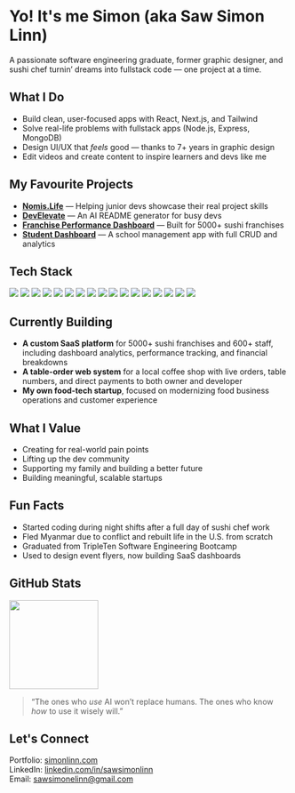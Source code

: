 # Yo! It's me Simon (aka Saw Simon Linn)

A passionate software engineering graduate, former graphic designer, and sushi chef turnin’ dreams into fullstack code — one project at a time.

## What I Do

- Build clean, user-focused apps with React, Next.js, and Tailwind
- Solve real-life problems with fullstack apps (Node.js, Express, MongoDB)
- Design UI/UX that _feels_ good — thanks to 7+ years in graphic design
- Edit videos and create content to inspire learners and devs like me

## My Favourite Projects

- [**Nomis.Life**](https://nomis.life) — Helping junior devs showcase their real project skills
- [**DevElevate**](https://develevate.pro) — An AI README generator for busy devs
- [**Franchise Performance Dashboard**](https://biz-boost-five.vercel.app/) — Built for 5000+ sushi franchises
- [**Student Dashboard**](https://github.com/SawSimonLinn/hopeschoolhub) — A school management app with full CRUD and analytics
<!-- - **CopyBoard** — Organize and copy your snippets fast -->

## Tech Stack

<p align="left">
<img src="https://img.shields.io/badge/React-20232A?style=for-the-badge&logo=react&logoColor=61DAFB" />
<img src="https://img.shields.io/badge/Next.js-000000?style=for-the-badge&logo=nextdotjs&logoColor=white" />
<img src="https://img.shields.io/badge/TypeScript-3178C6?style=for-the-badge&logo=typescript&logoColor=white" />
<img src="https://img.shields.io/badge/JavaScript-F7DF1E?style=for-the-badge&logo=javascript&logoColor=000" />
<img src="https://img.shields.io/badge/Tailwind-06B6D4?style=for-the-badge&logo=tailwindcss&logoColor=white" />
<img src="https://img.shields.io/badge/Node.js-339933?style=for-the-badge&logo=nodedotjs&logoColor=white" />
<img src="https://img.shields.io/badge/Express.js-000000?style=for-the-badge&logo=express&logoColor=white" />
<img src="https://img.shields.io/badge/MongoDB-47A248?style=for-the-badge&logo=mongodb&logoColor=white" />
<img src="https://img.shields.io/badge/Firebase-FFCA28?style=for-the-badge&logo=firebase&logoColor=black" />
<img src="https://img.shields.io/badge/Appwrite-F02E65?style=for-the-badge&logo=appwrite&logoColor=white" />
<img src="https://img.shields.io/badge/PostgreSQL-4169E1?style=for-the-badge&logo=postgresql&logoColor=white" />
<img src="https://img.shields.io/badge/REST%20API-00599C?style=for-the-badge&logo=api&logoColor=white" />
<img src="https://img.shields.io/badge/JWT-000000?style=for-the-badge&logo=jsonwebtokens&logoColor=white" />
<img src="https://img.shields.io/badge/Vercel-000?style=for-the-badge&logo=vercel&logoColor=white" />
<img src="https://img.shields.io/badge/GitHub%20Actions-2088FF?style=for-the-badge&logo=githubactions&logoColor=white" />
<img src="https://img.shields.io/badge/Postman-FF6C37?style=for-the-badge&logo=postman&logoColor=white" />
<img src="https://img.shields.io/badge/Figma-F24E1E?style=for-the-badge&logo=figma&logoColor=white" />
</p>

## Currently Building

- **A custom SaaS platform** for 5000+ sushi franchises and 600+ staff, including dashboard analytics, performance tracking, and financial breakdowns
- **A table-order web system** for a local coffee shop with live orders, table numbers, and direct payments to both owner and developer
- **My own food-tech startup**, focused on modernizing food business operations and customer experience

## What I Value

- Creating for real-world pain points
- Lifting up the dev community
- Supporting my family and building a better future
- Building meaningful, scalable startups

## Fun Facts

- Started coding during night shifts after a full day of sushi chef work
- Fled Myanmar due to conflict and rebuilt life in the U.S. from scratch
- Graduated from TripleTen Software Engineering Bootcamp
- Used to design event flyers, now building SaaS dashboards

## GitHub Stats

<p align="left">
  <img src="https://github-readme-stats.vercel.app/api/top-langs/?username=sawsimonlinn&layout=compact&theme=default" height="160" />
</p>

> “The ones who _use_ AI won’t replace humans. The ones who know _how_ to use it wisely will.”

## Let's Connect

Portfolio: [simonlinn.com](https://simonlinn.com)  
LinkedIn: [linkedin.com/in/sawsimonlinn](https://linkedin.com/in/sawsimonlinn)  
Email: sawsimonelinn@gmail.com
